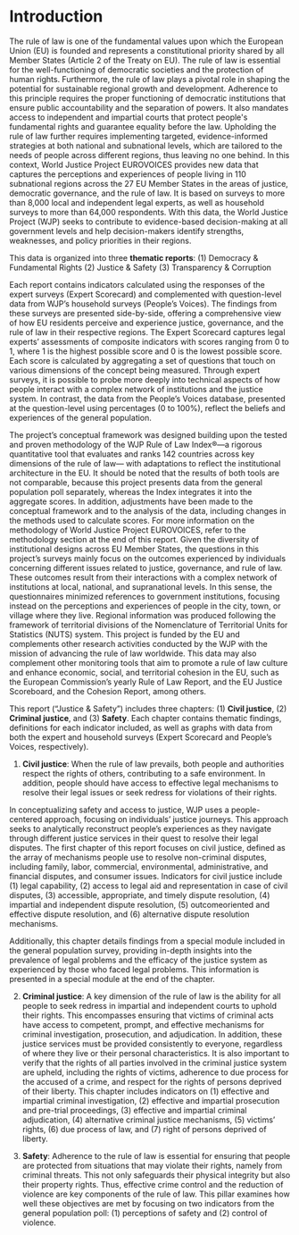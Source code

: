 # Introduction

The rule of law is one of the fundamental values upon which the European Union (EU) is
founded and represents a constitutional priority shared by all Member States (Article 2 of the
Treaty on EU). The rule of law is essential for the well-functioning of democratic societies and
the protection of human rights. Furthermore, the rule of law plays a pivotal role in shaping
the potential for sustainable regional growth and development.
Adherence to this principle requires the proper functioning of democratic institutions that
ensure public accountability and the separation of powers. It also mandates access to
independent and impartial courts that protect people's fundamental rights and guarantee
equality before the law. Upholding the rule of law further requires implementing targeted,
evidence-informed strategies at both national and subnational levels, which are tailored to
the needs of people across different regions, thus leaving no one behind.
In this context, World Justice Project EUROVOICES provides new data that captures the
perceptions and experiences of people living in 110 subnational regions across the 27 EU
Member States in the areas of justice, democratic governance, and the rule of law. It is based
on surveys to more than 8,000 local and independent legal experts, as well as household
surveys to more than 64,000 respondents. With this data, the World Justice Project (WJP)
seeks to contribute to evidence-based decision-making at all government levels and help
decision-makers identify strengths, weaknesses, and policy priorities in their regions.

This data is organized into three **thematic reports**:
(1) Democracy & Fundamental Rights
(2) Justice & Safety
(3) Transparency & Corruption 

Each report contains indicators calculated using the responses of the expert surveys (Expert
Scorecard) and complemented with question-level data from WJP’s household surveys
(People’s Voices). The findings from these surveys are presented side-by-side, offering a
comprehensive view of how EU residents perceive and experience justice, governance, and
the rule of law in their respective regions.
The Expert Scorecard captures legal experts’ assessments of composite indicators with
scores ranging from 0 to 1, where 1 is the highest possible score and 0 is the lowest possible
score. Each score is calculated by aggregating a set of questions that touch on various
dimensions of the concept being measured. Through expert surveys, it is possible to probe
more deeply into technical aspects of how people interact with a complex network of
institutions and the justice system. In contrast, the data from the People’s Voices database, 
presented at the question-level using percentages (0 to 100%), reflect the beliefs and
experiences of the general population.

The project’s conceptual framework was designed building upon the tested and proven
methodology of the WJP Rule of Law Index®—a rigorous quantitative tool that evaluates and
ranks 142 countries across key dimensions of the rule of law— with adaptations to reflect
the institutional architecture in the EU. It should be noted that the results of both tools are
not comparable, because this project presents data from the general population poll
separately, whereas the Index integrates it into the aggregate scores. In addition,
adjustments have been made to the conceptual framework and to the analysis of the data,
including changes in the methods used to calculate scores. For more information on the
methodology of World Justice Project EUROVOICES, refer to the methodology section at the
end of this report.
Given the diversity of institutional designs across EU Member States, the questions in this
project’s surveys mainly focus on the outcomes experienced by individuals concerning
different issues related to justice, governance, and rule of law. These outcomes result from
their interactions with a complex network of institutions at local, national, and supranational
levels. In this sense, the questionnaires minimized references to government institutions,
focusing instead on the perceptions and experiences of people in the city, town, or village
where they live. Regional information was produced following the framework of territorial
divisions of the Nomenclature of Territorial Units for Statistics (NUTS) system.
This project is funded by the EU and complements other research activities conducted by
the WJP with the mission of advancing the rule of law worldwide. This data may also
complement other monitoring tools that aim to promote a rule of law culture and enhance
economic, social, and territorial cohesion in the EU, such as the European Commission’s
yearly Rule of Law Report, and the EU Justice Scoreboard, and the Cohesion Report, among
others. 

This report (“Justice & Safety”) includes three chapters: (1) **Civil justice**, (2) **Criminal justice**,
and (3) **Safety**. Each chapter contains thematic findings, definitions for each indicator
included, as well as graphs with data from both the expert and household surveys (Expert
Scorecard and People’s Voices, respectively).

1. **Civil justice**: When the rule of law prevails, both people and authorities respect the
rights of others, contributing to a safe environment. In addition, people should have
access to effective legal mechanisms to resolve their legal issues or seek redress for
violations of their rights.

In conceptualizing safety and access to justice, WJP uses a people-centered
approach, focusing on individuals’ justice journeys. This approach seeks to
analytically reconstruct people’s experiences as they navigate through different
justice services in their quest to resolve their legal disputes.
The first chapter of this report focuses on civil justice, defined as the array of
mechanisms people use to resolve non-criminal disputes, including family, labor,
commercial, environmental, administrative, and financial disputes, and consumer
issues. Indicators for civil justice include (1) legal capability, (2) access to legal aid
and representation in case of civil disputes, (3) accessible, appropriate, and timely
dispute resolution, (4) impartial and independent dispute resolution, (5) outcomeoriented and effective dispute resolution, and (6) alternative dispute resolution
mechanisms.

Additionally, this chapter details findings from a special module included in the
general population survey, providing in-depth insights into the prevalence of legal
problems and the efficacy of the justice system as experienced by those who faced
legal problems. This information is presented in a special module at the end of the
chapter. 

2. **Criminal justice**: A key dimension of the rule of law is the ability for all people to seek
redress in impartial and independent courts to uphold their rights. This encompasses
ensuring that victims of criminal acts have access to competent, prompt, and
effective mechanisms for criminal investigation, prosecution, and adjudication. In
addition, these justice services must be provided consistently to everyone,
regardless of where they live or their personal characteristics.
It is also important to verify that the rights of all parties involved in the criminal justice
system are upheld, including the rights of victims, adherence to due process for the
accused of a crime, and respect for the rights of persons deprived of their liberty.
This chapter includes indicators on (1) effective and impartial criminal investigation,
(2) effective and impartial prosecution and pre-trial proceedings, (3) effective and
impartial criminal adjudication, (4) alternative criminal justice mechanisms, (5)
victims’ rights, (6) due process of law, and (7) right of persons deprived of liberty.

3. **Safety**: Adherence to the rule of law is essential for ensuring that people are
protected from situations that may violate their rights, namely from criminal threats.
This not only safeguards their physical integrity but also their property rights. Thus,
effective crime control and the reduction of violence are key components of the rule
of law. This pillar examines how well these objectives are met by focusing on two
indicators from the general population poll: (1) perceptions of safety and (2) control
of violence.


